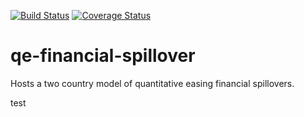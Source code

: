 [![Build Status](https://travis-ci.org/joerischasfoort/qe-financial-spillover.svg?branch=master)](https://travis-ci.org/joerischasfoort/qe-financial-spillover)
[![Coverage Status](https://coveralls.io/repos/github/joerischasfoort/qe-financial-spillover/badge.svg?branch=master)](https://coveralls.io/github/joerischasfoort/qe-financial-spillover?branch=master)

# qe-financial-spillover
Hosts a two country model of quantitative easing financial spillovers.

test
